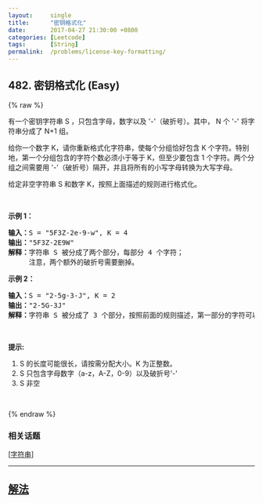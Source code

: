 ```yaml
---
layout:     single
title:      "密钥格式化"
date:       2017-04-27 21:30:00 +0800
categories: [Leetcode]
tags:       [String]
permalink:  /problems/license-key-formatting/
---
```


## 482. 密钥格式化 (Easy)

{% raw %}

<p>有一个密钥字符串 S ，只包含字母，数字以及 &#39;-&#39;（破折号）。其中， N 个 &#39;-&#39; 将字符串分成了 N+1 组。</p>

<p>给你一个数字 K，请你重新格式化字符串，使每个分组恰好包含 K 个字符。特别地，第一个分组包含的字符个数必须小于等于 K，但至少要包含 1 个字符。两个分组之间需要用 &#39;-&#39;（破折号）隔开，并且将所有的小写字母转换为大写字母。</p>

<p>给定非空字符串 S 和数字 K，按照上面描述的规则进行格式化。</p>

<p>&nbsp;</p>

<p><strong>示例 1：</strong></p>

<pre><strong>输入：</strong>S = &quot;5F3Z-2e-9-w&quot;, K = 4
<strong>输出：</strong>&quot;5F3Z-2E9W&quot;
<strong>解释：</strong>字符串 S 被分成了两个部分，每部分 4 个字符；
&nbsp;    注意，两个额外的破折号需要删掉。
</pre>

<p><strong>示例 2：</strong></p>

<pre><strong>输入：</strong>S = &quot;2-5g-3-J&quot;, K = 2
<strong>输出：</strong>&quot;2-5G-3J&quot;
<strong>解释：</strong>字符串 S 被分成了 3 个部分，按照前面的规则描述，第一部分的字符可以少于给定的数量，其余部分皆为 2 个字符。
</pre>

<p>&nbsp;</p>

<p><strong>提示:</strong></p>

<ol>
	<li>S 的长度可能很长，请按需分配大小。K 为正整数。</li>
	<li>S 只包含字母数字（a-z，A-Z，0-9）以及破折号&#39;-&#39;</li>
	<li>S 非空</li>
</ol>

<p>&nbsp;</p>

{% endraw %}

### 相关话题
  [[字符串](https://github.com/awesee/leetcode/tree/main/tag/string/README.md)]

---

## [解法](https://github.com/awesee/leetcode/tree/main/problems/license-key-formatting)
